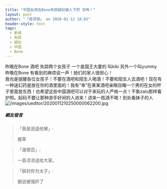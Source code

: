 ```yaml
---
title: "中国女孩在Bone失踪疑似被人下药 恐怖！"
layout: post
author: "「毋须恨」 on 2020-01-12 10:02"
header-style: text
tags:
  - 新闻
  - 失踪
  - 疑似
  - 中国
  - Bone
---
```


昨晚在Bone 酒吧 失踪两个女孩子 一个是国王大厦的 叫kiki 另外一个叫yummy&nbsp; 昨晚在Bone 有看到的麻烦说一声！她们的家人很担心！<input type="hidden" value="菲乐园提供">
<br>
我也是提醒各位女孩子！不要在酒吧和陌生人喝酒！不要和陌生人去酒吧！现在有一种迷幻药是放在你的酒里面的！我有“幸”在某某酒吧亲眼目睹一个男的在女的杯子里面放东西！也希望这些中国酒吧可以对于来玩的人严格一点！不象zalo那样看护照。起码不要让那种游手好闲的人进来！进来一瓶酒不喝！到处看妹子的人
<br>
<img src="https://images.feileyuan.com/images/ueditor/2020011210250000062200.jpg" title="2015100934016325" alt="/images/ueditor/2020011210250000062200.jpg">

##### 網友發言 
> 「我是逍遥他舅」:
> <p>握草</p>

> 「渥德百」:
> <p>一首凉凉送给大家。</p>

> 「朕封你为太子」:
> <p>据说被强奸了</p>


